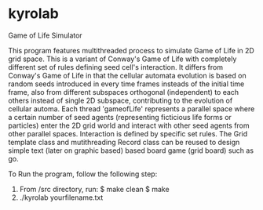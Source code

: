 # kyrolab
Game of Life Simulator

This program features multithreaded process to simulate Game of Life in 2D grid space. This is a variant of Conway's Game of Life with completely different set of rules defining seed cell's interaction. It differs from Conway's Game of Life in that the cellular automata evolution is based on random seeds introduced in every time frames insteads of the initial time frame, also from different subspaces orthogonal (independent) to each others instead of single 2D subspace, contributing to the evolution of cellular automa.
Each thread 'gameofLife' represents a parallel space where a certain number of seed agents (representing ficticious life forms or particles) enter the 2D grid world and interact with other seed agents from other parallel spaces.
Interaction is defined by specific set rules.
The Grid template class and mutithreading Record class can be reused to design simple text (later on graphic based) based board game (grid board) such as go.

To Run the program, follow the following step:
1. From /src directory, run:
$ make clean
$ make
2. ./kyrolab yourfilename.txt
